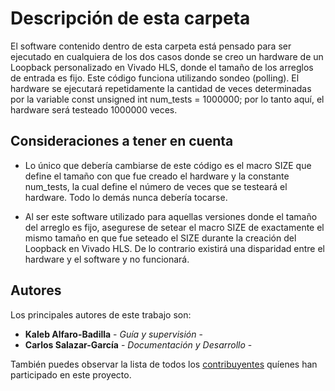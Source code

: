 # Descripción de esta carpeta

El software contenido dentro de esta carpeta está pensado para ser ejecutado en cualquiera de los dos casos donde se creo un hardware de un Loopback personalizado en Vivado HLS, donde el tamaño de los arreglos de entrada es fijo. Este código funciona utilizando sondeo (polling). El hardware se ejecutará repetidamente la cantidad de veces determinadas por la variable const unsigned int num_tests = 1000000; por lo tanto aquí, el hardware será testeado 1000000 veces.

## Consideraciones a tener en cuenta

* Lo único que debería cambiarse de este código es el macro SIZE que define el tamaño con que fue creado el hardware y la constante num_tests, la cual define el número de veces que se testeará el hardware. Todo lo demás nunca debería tocarse.

* Al ser este software utilizado para aquellas versiones donde el tamaño del arreglo es fijo, asegurese de setear el macro SIZE de exactamente el mismo tamaño en que fue seteado el SIZE durante la creación del Loopback en Vivado HLS. De lo contrario existirá una disparidad entre el hardware y el software y no funcionará.

## Autores

Los principales autores de este trabajo son:

* **Kaleb Alfaro-Badilla** - *Guía y supervisión* - 
* **Carlos Salazar-García** - *Documentación y Desarrollo* -

También puedes observar la lista de todos los [contribuyentes](https://github.com/cadriansalazarg/InterfacesZynq/contributors) quíenes han participado en este proyecto. 
